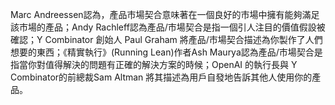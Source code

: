  Marc Andreessen認為，產品市場契合意味著在一個良好的市場中擁有能夠滿足該市場的產品；Andy Rachleff認為產品/市場契合是指一個引人注目的價值假設被確認；Y Combinator 創始人 Paul Graham 將產品/市場契合描述為你製作了人們想要的東西；《精實執行》(Running Lean)作者Ash Maurya認為產品/市場契合是指當你對值得解決的問題有正確的解決方案的時候；OpenAI 的執行長與 Y Combinator的前總裁Sam Altman 將其描述為用戶自發地告訴其他人使用你的產品。